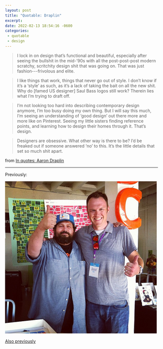 ```yaml
---
layout: post
title: "Quotable: Draplin"
excerpt: 
date: 2022-02-13 18:54:16 -0600
categories: 
 - quotable
 - design
---
```


> I lock in on design that’s functional and beautiful, especially after seeing the bullshit in the mid-’90s with all the post-post-post modern scratchy, scritchity design shit that was going on. That was just fashion---frivolous and elite.

> I like things that work, things that never go out of style. I don’t know if it’s a ‘style’ as such, as it’s a lack of taking the bait on all the new shit. Why do [famed US designer] Saul Bass logos still work? Therein lies what I’m trying to draft off.

> I’m not looking too hard into describing contemporary design anymore, I’m too busy doing my own thing. But I will say this much, I’m seeing an understanding of ‘good design’ out there more and more like on Pinterest. Seeing my little sisters finding reference points, and learning how to design their homes through it. That’s design.

> Designers are obsessive. What other way is there to be? I’d be freaked out if someone answered ‘no’ to this. It’s the little details that set so much shit apart.

from [In quotes: Aaron Draplin](https://www.umbrellamagazine.co.uk/feature/in-quotes-aaron-draplin)

---

Previously:

![meeting the famous Aaron Draplin](/images/xoxo2.jpg)

[Also previously](/2008/07/31/draplin-on-why-america-is-fked-graphically-at-least/)
